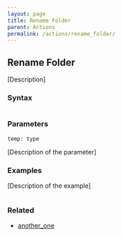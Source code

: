 ```yaml
---
layout: page
title: Rename Folder
parent: Actions
permalink: /actions/rename_folder/
---
```


## Rename Folder

[Description]

### Syntax

```js

```

### Parameters

`temp: type`

[Description of the parameter]

### Examples

[Description of the example]

```js

```

### Related

- [another_one](./another_one.md)

